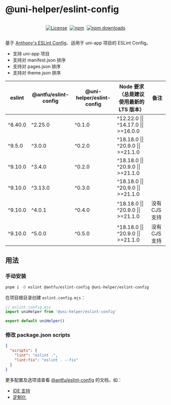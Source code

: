 # @uni-helper/eslint-config

<div style="display: flex; justify-content: center; align-items: center; gap: 8px;">

[![License](https://img.shields.io/github/license/uni-helper/eslint-config?style=for-the-badge)](https://github.com/uni-helper/eslint-config/blob/main/LICENSE)

[![npm](https://img.shields.io/npm/v/%40uni-helper%2Feslint-config?style=for-the-badge)](https://www.npmjs.com/package/@uni-helper/eslint-config)

[![npm downloads](https://img.shields.io/npm/dm/%40uni-helper%2Feslint-config?style=for-the-badge)](https://www.npmjs.com/package/@uni-helper/eslint-config)

</div>

基于 [Anthony's ESLint Config](https://github.com/antfu/eslint-config)、适用于 uni-app 项目的 ESLint Config。

- 支持 uni-app 项目
- 支持对 manifest.json 排序
- 支持对 pages.json 排序
- 支持对 theme.json 排序

| eslint         | @antfu/eslint-config | @uni-helper/eslint-config | Node 要求（总是建议使用最新的 LTS 版本）    | 备注           |
|----------------|----------------------|----------------------------|--------------------------------------------|----------------|
| ^8.40.0        | ^2.25.0              | ^0.1.0                     | ^12.22.0 \|\| ^14.17.0 \|\| >=16.0.0         |                |
| ^9.5.0         | ^3.0.0               | ^0.2.0                     | ^18.18.0 \|\| ^20.9.0 \|\| >=21.1.0          |                |
| ^9.10.0        | ^3.4.0               | ^0.2.0                     | ^18.18.0 \|\| ^20.9.0 \|\| >=21.1.0          |                |
| ^9.10.0        | ^3.13.0              | ^0.3.0                     | ^18.18.0 \|\| ^20.9.0 \|\| >=21.1.0          |                |
| ^9.10.0        | ^4.0.1               | ^0.4.0                     | ^18.18.0 \|\| ^20.9.0 \|\| >=21.1.0          | 没有 CJS 支持  |
| ^9.10.0        | ^5.0.0               | ^0.5.0                     | ^18.18.0 \|\| ^20.9.0 \|\| >=21.1.0          | 没有 CJS 支持  |

## 用法

### 手动安装

```bash
pnpm i -D eslint @antfu/eslint-config @uni-helper/eslint-config
```

在项目根目录创建 `eslint.config.mjs`：

```js
// eslint.config.mjs
import uniHelper from '@uni-helper/eslint-config'

export default uniHelper()
```

### 修改 package.json scripts

```json
{
  "scripts": {
    "lint": "eslint .",
    "lint:fix": "eslint . --fix"
  }
}
```

更多配置及选项请查看 [@antfu/eslint-config](https://github.com/antfu/eslint-config) 的文档，如：

- [IDE 支持](https://github.com/antfu/eslint-config#ide-support-auto-fix-on-save)
- [定制化](https://github.com/antfu/eslint-config#customization)
